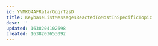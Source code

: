 ```yaml
---
id: YVMKO4AFRa1arGqqrTzsD
title: KeybaseListMessagesReactedToMostInSpecificTopic
desc: ''
updated: 1638204102698
created: 1638203653092
---
```


